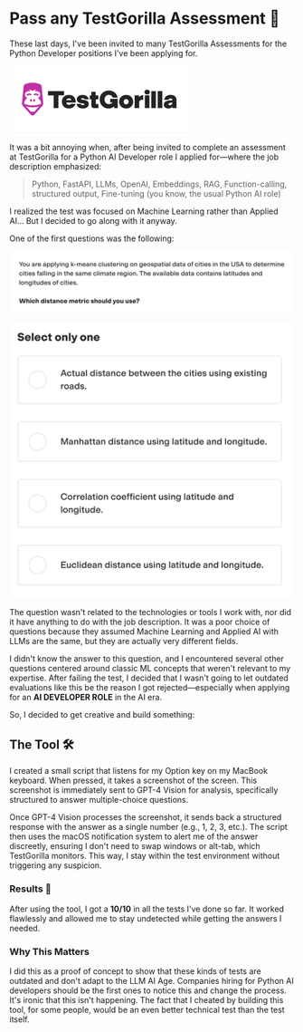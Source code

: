 # Pass any TestGorilla Assessment 🦍

These last days, I've been invited to many TestGorilla Assessments for the Python Developer positions I've been applying for.

![TestGorilla Logo](media/testgorilla_logo.png)

It was a bit annoying when, after being invited to complete an assessment at TestGorilla for a Python AI Developer role I applied for—where the job description emphasized:

> Python, FastAPI, LLMs, OpenAI, Embeddings, RAG, Function-calling, structured output, Fine-tuning (you know, the usual Python AI role)

I realized the test was focused on Machine Learning rather than Applied AI… But I decided to go along with it anyway.

One of the first questions was the following:

![First Question](media/testgorilla_question1.png)

![First Answer](media/testgorilla_answer1.png)

The question wasn't related to the technologies or tools I work with, nor did it have anything to do with the job description. It was a poor choice of questions because they assumed Machine Learning and Applied AI with LLMs are the same, but they are actually very different fields.

I didn't know the answer to this question, and I encountered several other questions centered around classic ML concepts that weren't relevant to my expertise. After failing the test, I decided that I wasn't going to let outdated evaluations like this be the reason I got rejected—especially when applying for an **AI DEVELOPER ROLE** in the AI era.

So, I decided to get creative and build something:

## The Tool 🛠️

I created a small script that listens for my Option key on my MacBook keyboard. When pressed, it takes a screenshot of the screen. This screenshot is immediately sent to GPT-4 Vision for analysis, specifically structured to answer multiple-choice questions.

Once GPT-4 Vision processes the screenshot, it sends back a structured response with the answer as a single number (e.g., 1, 2, 3, etc.). The script then uses the macOS notification system to alert me of the answer discreetly, ensuring I don't need to swap windows or alt-tab, which TestGorilla monitors. This way, I stay within the test environment without triggering any suspicion.

### Results 🎯

After using the tool, I got a **10/10** in all the tests I've done so far. It worked flawlessly and allowed me to stay undetected while getting the answers I needed.

### Why This Matters

I did this as a proof of concept to show that these kinds of tests are outdated and don't adapt to the LLM AI Age. Companies hiring for Python AI developers should be the first ones to notice this and change the process. It's ironic that this isn't happening. The fact that I cheated by building this tool, for some people, would be an even better technical test than the test itself.